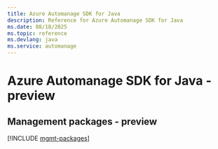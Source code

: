 ```yaml
---
title: Azure Automanage SDK for Java
description: Reference for Azure Automanage SDK for Java
ms.date: 08/18/2025
ms.topic: reference
ms.devlang: java
ms.service: automanage
---
```

# Azure Automanage SDK for Java - preview

## Management packages - preview
[!INCLUDE [mgmt-packages](automanage-mgmt-index.md)]